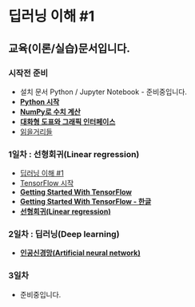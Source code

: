 # 딥러닝 이해 #1

## 교육(이론/실습)문서입니다.

### 시작전 준비
* 설치 문서 Python / Jupyter Notebook - 준비중입니다.
* [**Python 시작**](https://github.com/woozoo73/deep-learning-1/blob/master/00-00-hello-python.ipynb)
* [**NumPy로 수치 계산**](https://github.com/woozoo73/deep-learning-1/blob/master/00-01-hello-numpy.ipynb)
* [**대화형 도표와 그래픽 인터페이스**](https://github.com/woozoo73/deep-learning-1/blob/master/00-02-hello-plot.ipynb)
* [읽을거리들](https://github.com/woozoo73/bd-malgm-team#machine-learning)

### 1일차 : 선형회귀(Linear regression)
* [딥러닝 이해 #1](https://docs.google.com/presentation/d/1R_4v3_0jKFHHd-d9iuZIB7tmClxJqhTnwQE4-FCdZ8c/edit#slide=id.p)
* [TensorFlow 시작](https://github.com/woozoo73/deep-learning-1/blob/master/01-00-hello-tensorflow.ipynb)
* [**Getting Started With TensorFlow**](https://github.com/woozoo73/deep-learning-1/blob/master/01-01-getting-started-with-tensorflow.ipynb)
* [**Getting Started With TensorFlow - 한글**](https://github.com/woozoo73/deep-learning-1/blob/master/01-01-getting-started-with-tensorflow-ko.ipynb)
* [**선형회귀(Linear regression)**](https://github.com/woozoo73/deep-learning-1/blob/master/01-02-linear-regression.ipynb)

### 2일차 : 딥러닝(Deep learning)
* [**인공신경망(Artificial neural network)**](https://github.com/woozoo73/deep-learning-1/blob/master/02-02-neural-network.ipynb)

### 3일차
* 준비중입니다.
